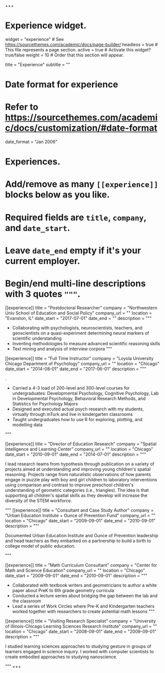 +++
# Experience widget.
widget = "experience"  # See https://sourcethemes.com/academic/docs/page-builder/
headless = true  # This file represents a page section.
active = true  # Activate this widget? true/false
weight = 10  # Order that this section will appear.

title = "Experience"
subtitle = ""

# Date format for experience
#   Refer to https://sourcethemes.com/academic/docs/customization/#date-format
date_format = "Jan 2006"

# Experiences.
#   Add/remove as many `[[experience]]` blocks below as you like.
#   Required fields are `title`, `company`, and `date_start`.
#   Leave `date_end` empty if it's your current employer.
#   Begin/end multi-line descriptions with 3 quotes `"""`.
[[experience]]
  title = "Postdoctoral Researcher"
  company = "Northwestern Univ School of Education and Social Policy"
  company_url = ""
  location = "Evanston, IL"
  date_start = "2017-07-01"
  date_end = ""
  description = """
  
  
   * Collaborating with psychologists, neuroscientists, teachers, and geoscientists on a quasi-experiment determining neural markers of scientific understanding
   * Inventing methodologies to measure advanced scientific reasoning skills
  * Text mining and analysis of interview corpora
  """

[[experience]]
  title = "Full Time Instructor"
  company = "Loyola University Chicago Department of Psychology"
  company_url = ""
  location = "Chicago"
  date_start = "2014-08-01"
  date_end = "2017-06-01"
  description = """

.
  * Carried a 4-3 load of 200-level and 300-level courses for undergraduates: Developmental Psychology, Cognitive Psychology, Lab in Developmental Psychology, Behavioral Research Methods, and Statistics for Psychology Majors
  * Designed and executed actual psych research with my students, virtually through mTurk and live in kindergarten classrooms
  * Taught undergraduates how to use R for exploring, plotting, and modelling data
  
  """

[[experience]]
  title = "Director of Education Research"
  company = "Spatial Intelligence and Learning Center"
  company_url = ""
  location = "Chicago"
  date_start = "2010-09-01"
  date_end = "2014-07-01"
  description = """
  
  I lead research teams from hypothesis through publication on a variety of projects aimed at understanding and improving young children's spatial reasoning. Projects range from naturalistic observations of how parents engage in puzzle play with boy and girl children to laboratory interventions using comparison and contrast to improve preschool children's understanding of geometric categories (i.e., triangles). The idea is that supporting all children's spatial skills as they develop will increase the diversity of the STEM workforce.

  
  """
   [[experience]]
  title = "Consultant and Case Study Author"
  company = "Urban Education Institute + Ounce of Prevention Fund"
  company_url = ""
  location = "Chicago"
  date_start = "2009-09-01"
  date_end = "2010-09-01"
  description = """
  
  Documented Urban Education Institute and Ounce of Prevention leadership and head teachers as they embarked on a partnership to build a birth to college model of public education.
  
  """
  
  [[experience]]
  title = "Math Curriculum Consultant"
  company = "Center for Math and Science Education"
  company_url = ""
  location = "Chicago"
  date_start = "2009-09-01"
  date_end = "2010-09-01"
  description = """
  
  
  * Collaborated with textbook writers and geometricians to author a white paper about PreK to 6th grade geometry curricula
  * Conducted a lecture series about bridging the gap between the lab and the classroom 
  * Lead a series of Work Circles where Pre-K and Kindergarten teachers worked together with researchers to create potential math lessons 
  """
  
  [[experience]]
  title = "Visiting Research Specialist"
  company = "University of Illinois-Chicago Learning Sciences Research Institute"
  company_url = ""
  location = "Chicago"
  date_start = "2008-09-01"
  date_end = "2009-09-01"
  description = """
  
  I studied learning sciences approaches to studying gesture in groups of learners engaged in science inquiry. I worked with computer scientists to create embodied approaches to studying nanoscience.
  
  """
+++
